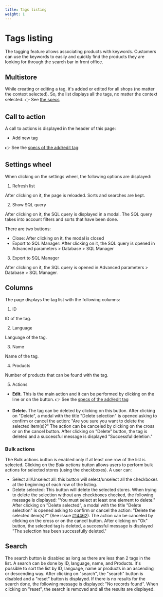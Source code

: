 ```yaml
---
title: Tags listing
weight: 1
---
```

# Tags listing

The tagging feature allows associating products with keywords. Customers can use the keywords to easily and quickly find the products they are looking for through the search bar in front office.

## Multistore

While creating or editing a tag, it's added or edited for all shops (no matter the context selected). So, the list displays all the tags, no matter the context selected.
👉 See [the specs](../../../../../broader-topics/multistorespecialsspecs.md#list-of-pages-for-specific-case-2-add-new-pages-without-shop-association-block)

## Call to action
 
A call to actions is displayed in the header of this page:
 
  - Add new tag

👉 See the [specs of the add/edit tag](./add-edit-tag.md) 

## Settings wheel

When clicking on the settings wheel, the following options are displayed:

1. Refresh list

After clicking on it, the page is reloaded. Sorts and searches are kept.

2. Show SQL query

After clicking on it, the SQL query is displayed in a modal. The SQL query takes into account filters and sorts that have been done.

There are two buttons:

- Close: After clicking on it, the modal is closed
- Export to SQL Manager: After clicking on it, the SQL query is opened in Advanced parameters > Database > SQL Manager

3. Export to SQL Manager

After clicking on it, the SQL query is opened in Advanced parameters > Database > SQL Manager.

## Columns

The page displays the tag list with the following columns:

1. ID

ID of the tag.

2.  Language

Language of the tag.

3. Name

Name of the tag.

4. Products

Number of products that can be found with the tag.

5. Actions

- **Edit.** This is the main action and it can be performed by clicking on the line or on the button. 
👉 See the [specs of the add/edit tag](./add-edit-tag.md) 

- **Delete.** The tag can be deleted by clicking on this button. After clicking on "Delete", a modal with the title "Delete selection" is opened asking to confirm or cancel the  action: "Are you sure you want to delete the selected item(s)?"
  The action can be canceled by clicking on the cross or on the cancel button.
  After clicking on "Delete" button, the tag is deleted and a successful message is displayed "Successful deletion."
  
### Bulk actions
The Bulk actions button is enabled only if at least one row of the list is selected.
Clicking on the _Bulk actions_ button allows users to perform bulk actions for selected stores (using the checkboxes). A user can:

- Select all/Unselect all: this button will select/unselect all the checkboxes at the beginning of each row of the listing.
- Delete selected: This button will delete the selected stores. 
When trying to delete the selection without any checkboxes checked, the following message is displayed: "You must select at least one element to delete."
After clicking on "Delete selected", a modal with the title "Delete selection" is opened asking to confirm or cancel the action: "Delete the selected item(s)?" (See issue [#14462](https://github.com/PrestaShop/PrestaShop/issues/14462)). The action can be canceled by clicking on the cross or on the cancel button.
After clicking on "Ok" button, the selected tag is deleted, a successful message is displayed "The selection has been successfully deleted."

## Search
The search button is disabled as long as there are less than 2 tags in the list. A search can be done by ID, language, name, and Products.
It's possible to sort the list by ID, language, name or products in an ascending or descending way.
After clicking on "search", the "search" button is disabled and a "reset" button is displayed.
If there is no results for the search done, the following message is displayed: "No records found".
When clicking on "reset", the search is removed and all the results are displayed.
